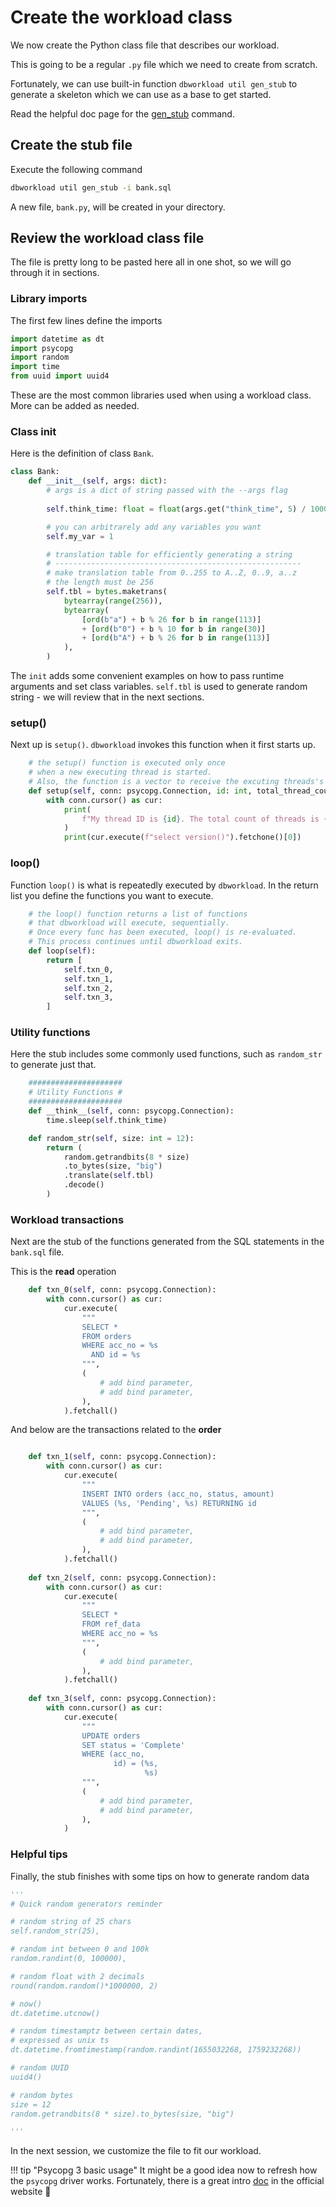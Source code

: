 # Create the workload class

We now create the Python class file that describes our workload.

This is going to be a regular `.py` file which we need to create from scratch.

Fortunately, we can use built-in function `dbworkload util gen_stub` to generate a skeleton
which we can use as a base to get started.

Read the helpful doc page for the [gen_stub](../util/gen_stub.md) command.

## Create the stub file

Execute the following command

```bash
dbworkload util gen_stub -i bank.sql
```

A new file, `bank.py`, will be created in your directory.

## Review the workload class file

The file is pretty long to be pasted here all in one shot,
so we will go through it in sections.

### Library imports

The first few lines define the imports

```python linenums="1"
import datetime as dt
import psycopg
import random
import time
from uuid import uuid4

```

These are the most common libraries used when using a workload class.
More can be added as needed.

### Class init

Here is the definition of class `Bank`.

```python linenums="8"
class Bank:
    def __init__(self, args: dict):
        # args is a dict of string passed with the --args flag
        
        self.think_time: float = float(args.get("think_time", 5) / 1000)

        # you can arbitrarely add any variables you want
        self.my_var = 1

        # translation table for efficiently generating a string
        # -------------------------------------------------------
        # make translation table from 0..255 to A..Z, 0..9, a..z
        # the length must be 256
        self.tbl = bytes.maketrans(
            bytearray(range(256)),
            bytearray(
                [ord(b"a") + b % 26 for b in range(113)]
                + [ord(b"0") + b % 10 for b in range(30)]
                + [ord(b"A") + b % 26 for b in range(113)]
            ),
        )
```

The `init` adds some convenient examples on how to pass runtime arguments and set class variables.
`self.tbl` is used to generate random string - we will review that in the next sections.

### setup()

Next up is `setup()`.
`dbworkload` invokes this function when it first starts up.

```python linenums="30"
    # the setup() function is executed only once
    # when a new executing thread is started.
    # Also, the function is a vector to receive the excuting threads's unique id and the total thread count
    def setup(self, conn: psycopg.Connection, id: int, total_thread_count: int):
        with conn.cursor() as cur:
            print(
                f"My thread ID is {id}. The total count of threads is {total_thread_count}"
            )
            print(cur.execute(f"select version()").fetchone()[0])
```

### loop()

Function `loop()` is what is repeatedly executed by `dbworkload`.
In the return list you define the functions you want to execute.

```python linenums="40"
    # the loop() function returns a list of functions
    # that dbworkload will execute, sequentially.
    # Once every func has been executed, loop() is re-evaluated.
    # This process continues until dbworkload exits.
    def loop(self):
        return [
            self.txn_0,
            self.txn_1,
            self.txn_2,
            self.txn_3,
        ]
```

### Utility functions

Here the stub includes some commonly used functions, such as `random_str` to generate just that.

```python linenums="52"
    #####################
    # Utility Functions #
    #####################
    def __think__(self, conn: psycopg.Connection):
        time.sleep(self.think_time)

    def random_str(self, size: int = 12):
        return (
            random.getrandbits(8 * size)
            .to_bytes(size, "big")
            .translate(self.tbl)
            .decode()
        )
```

### Workload transactions

Next are the stub of the functions generated from the SQL statements in the `bank.sql` file.

This is the **read** operation

```python linenums="68"
    def txn_0(self, conn: psycopg.Connection):
        with conn.cursor() as cur:
            cur.execute(
                """
                SELECT *
                FROM orders
                WHERE acc_no = %s
                  AND id = %s
                """,
                (
                    # add bind parameter,
                    # add bind parameter, 
                ), 
            ).fetchall()
```

And below are the transactions related to the **order**

```python linenums="83"

    def txn_1(self, conn: psycopg.Connection):
        with conn.cursor() as cur:
            cur.execute(
                """
                INSERT INTO orders (acc_no, status, amount)
                VALUES (%s, 'Pending', %s) RETURNING id
                """,
                (
                    # add bind parameter,
                    # add bind parameter, 
                ), 
            ).fetchall()
    
    def txn_2(self, conn: psycopg.Connection):
        with conn.cursor() as cur:
            cur.execute(
                """
                SELECT *
                FROM ref_data
                WHERE acc_no = %s
                """,
                (
                    # add bind parameter, 
                ), 
            ).fetchall()
    
    def txn_3(self, conn: psycopg.Connection):
        with conn.cursor() as cur:
            cur.execute(
                """
                UPDATE orders
                SET status = 'Complete'
                WHERE (acc_no,
                       id) = (%s,
                              %s)
                """,
                (
                    # add bind parameter,
                    # add bind parameter, 
                ), 
            )
```

### Helpful tips

Finally, the stub finishes with some tips on how to generate random data

```python linenums="126"
'''
# Quick random generators reminder

# random string of 25 chars
self.random_str(25),

# random int between 0 and 100k
random.randint(0, 100000),

# random float with 2 decimals 
round(random.random()*1000000, 2)

# now()
dt.datetime.utcnow()

# random timestamptz between certain dates,
# expressed as unix ts
dt.datetime.fromtimestamp(random.randint(1655032268, 1759232268))

# random UUID
uuid4()

# random bytes
size = 12
random.getrandbits(8 * size).to_bytes(size, "big")

'''
```

In the next session, we customize the file to fit our workload.

!!! tip "Psycopg 3 basic usage"
    It might be a good idea now to refresh how the `psycopg` driver works.
    Fortunately, there is a great intro [doc](https://www.psycopg.org/psycopg3/docs/basic/usage.html) in the official website 🚀
